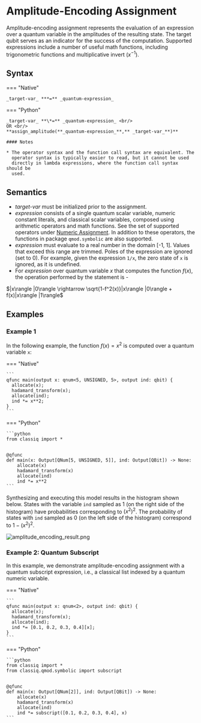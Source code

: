 # Amplitude-Encoding Assignment

Amplitude-encoding assignment represents the evaluation of an expression over a quantum variable
in the amplitudes of the resulting state. The target qubit serves as an indicator
for the success of the computation. Supported expressions include a number of useful math functions,
including trigonometric functions and multiplicative invert ($x^{-1}$).

## Syntax

=== "Native"

    _target-var_ ***=** _quantum-expression_

=== "Python"

    _target-var_ **\*=** _quantum-expression_ <br/>
    OR <br/>
    **assign_amplitude(**_quantum-expression_**,** _target-var_**)**

    #### Notes

    * The operator syntax and the function call syntax are equivalent. The
      operator syntax is typically easier to read, but it cannot be used
      directly in lambda expressions, where the function call syntax should be
      used.

## Semantics

-   _target-var_ must be initialized prior to the assignment.
-   _expression_ consists of a single quantum scalar variable, numeric constant
    literals, and classical scalar variables, composed using arithmetic operators and math functions.
    See the set of supported operators under [Numeric Assignment](./numeric-assignment.md).
    In addition to these operators, the functions in package `qmod.symbolic` are also supported.
-   _expression_ must evaluate to a real number in the domain [-1, 1]. Values that exceed
    this range are trimmed. Poles of the expression are ignored (set to 0). For example, given
    the expression `1/x`, the zero state of `x` is ignored, as it is undefined.
-   For _expression_ over quantum variable $x$ that computes the function $f(x)$, the operation
    performed by the statement is -

$|x\rangle |0\rangle \rightarrow \sqrt{1-f^2(x)}|x\rangle |0\rangle +
f(x)|x\rangle |1\rangle$

## Examples

### Example 1

In the following example, the function $f(x) = x^2$ is computed over a quantum variable `x`:

=== "Native"

    ```
    qfunc main(output x: qnum<5, UNSIGNED, 5>, output ind: qbit) {
      allocate(x);
      hadamard_transform(x);
      allocate(ind);
      ind *= x**2;
    }
    ```

=== "Python"

    ```python
    from classiq import *


    @qfunc
    def main(x: Output[QNum[5, UNSIGNED, 5]], ind: Output[QBit]) -> None:
        allocate(x)
        hadamard_transform(x)
        allocate(ind)
        ind *= x**2
    ```

Synthesizing and executing this model results in the histogram shown below. States
with the variable `ind` sampled as 1 (on the right side of the histogram) have
probabilities corresponding to $(x^2)^2$. The probability of states with `ind` sampled
as 0 (on the left side of the histogram) correspond to $1-(x^2)^2$.

![amplitude_encoding_result.png](resources/amplitude_encoding_result.png)

### Example 2: Quantum Subscript

In this example, we demonstrate amplitude-encoding assignment with a
quantum subscript expression, i.e., a classical list indexed by a quantum
numeric variable.

=== "Native"

    ```
    qfunc main(output x: qnum<2>, output ind: qbit) {
      allocate(x);
      hadamard_transform(x);
      allocate(ind);
      ind *= [0.1, 0.2, 0.3, 0.4][x];
    }
    ```

=== "Python"

    ```python
    from classiq import *
    from classiq.qmod.symbolic import subscript


    @qfunc
    def main(x: Output[QNum[2]], ind: Output[QBit]) -> None:
        allocate(x)
        hadamard_transform(x)
        allocate(ind)
        ind *= subscript([0.1, 0.2, 0.3, 0.4], x)
    ```
